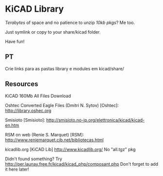 KiCAD Library
=============

*Terabytes* of space and no patience to unzip *10kb pkgs*? Me too.


Just symlink or copy to your share/kicad folder.


Have fun!


PT
--


Crie links para as pastas library e modules em kicad/share/



Resources
---------

KiCAD 160Mb All Files Download

Oshtec Converted Eagle Files (Dmitri N. Sytov)
[Oshtec]: http://library.oshec.org

Smisioto
[Smisioto]: http://smisioto.no-ip.org/elettronica/kicad/kicad-en.htm

RSM on web (Renie S. Marquet)
[RSM]: http://www.reniemarquet.cjb.net/bibliotecas.html

kicadlib.org
[KiCAD Lib] http://www.kicadlib.org/
No "all.tgz" pkg


Didn't found something? Try http://per.launay.free.fr/kicad/kicad_php/composant.php
Don't forget to add it here later!
